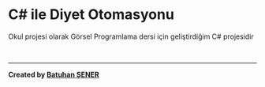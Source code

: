 # C# ile Diyet Otomasyonu
<p>Okul projesi olarak Görsel Programlama dersi için geliştirdiğim C# projesidir</p>
<br/>
<hr>
<p><b>Created by <a href="https://www.linkedin.com/in/senerbatuhan/">Batuhan ŞENER</a></b></p>
<br/>
